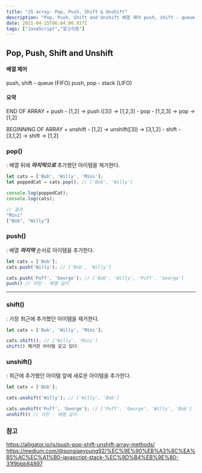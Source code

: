```yaml
---
title: "JS array- Pop, Push, Shift & Unshift"
description: "Pop, Push, Shift and Unshift 배열 제어 push, shift - queue FIFO push, pop - stack LIFO  pop  배열 앞에 마지막으로 추가했던 아이템을 제거한다.  push  배열 마지막 순서로 아이템을 "
date: 2021-04-25T06:04:00.937Z
tags: ["JavaScript","알고리즘"]
---
```

## Pop, Push, Shift and Unshift
#### 배열 제어
push, shift - queue (FIFO)
push, pop - stack (LIFO)

#### 요약
END OF ARRAY
\+ push - [1,2] -> push ([3]) -> [1,2,3]
\- pop - [1,2,3] -> pop -> [1,2]

BEGINNING OF ARRAY
\+ unshift - [1,2] -> unshift([3]) -> [3,1,2]
\- shift - [3,1,2] -> shift -> [1,2] 


### pop()
: 배열 뒤에 ***마지막으로*** 추가했던 아이템을 제거한다.
```js
let cats = ['Bob', 'Willy', 'Mini'];
let poppedCat = cats.pop(); // ['Bob', 'Willy']

console.log(poppedCat);
console.log(cats);

// 결과
"Mini"
["Bob", "Willy"]

```
### push()
: 배열 ***마지막*** 순서로 아이템을 추가한다.
```js
let cats = ['Bob'];
cats.push('Willy'); // ['Bob', 'Willy']

cats.push('Puff', 'George'); // ['Bob', 'Willy', 'Puff', 'George']
push() // 리턴 - 배열 길이
```

---

### shift()
: 가장 최근에 추가했던 아이템을 제거한다.

```js
let cats = ['Bob', 'Willy', 'Mini'];

cats.shift(); // ['Willy', 'Mini']
shift() 제거한 아이템 갖고 있다.
```

### unshift()
: 최근에 추가했던 아이템 앞에 새로운 아이템을 추가한다.
```js
let cats = ['Bob'];

cats.unshift('Willy'); // ['Willy', 'Bob']

cats.unshift('Puff', 'George'); // ['Puff', 'George', 'Willy', 'Bob']
unshift() // 리턴 - 배열 길이
```

### 참고 
https://alligator.io/js/push-pop-shift-unshift-array-methods/
https://medium.com/@songjaeyoung92/%EC%9E%90%EB%A3%8C%EA%B5%AC%EC%A1%B0-javascript-stack-%EC%9D%B4%EB%9E%80-31f9bbb84897